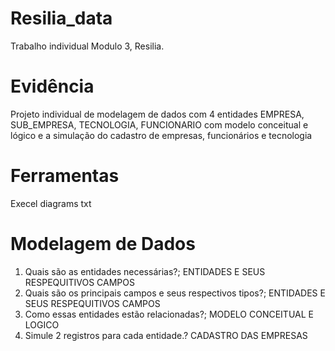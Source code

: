 # Resilia_data
Trabalho individual Modulo 3, Resilia.
# Evidência
Projeto individual de modelagem de dados com 4 entidades EMPRESA, SUB_EMPRESA, TECNOLOGIA, FUNCIONARIO
com modelo conceitual e lógico e a simulação do cadastro de empresas, funcionários e tecnologia
# Ferramentas
Execel
diagrams
txt
# Modelagem de Dados
1. Quais são as entidades necessárias?;
ENTIDADES E SEUS RESPEQUITIVOS CAMPOS
2. Quais são os principais campos e seus respectivos tipos?;
ENTIDADES E SEUS RESPEQUITIVOS CAMPOS 
3. Como essas entidades estão relacionadas?;
MODELO CONCEITUAL E LOGICO
4. Simule 2 registros para cada entidade.?
CADASTRO DAS EMPRESAS 


